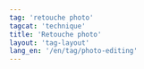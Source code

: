 ```yaml
---
tag: 'retouche photo'
tagcat: 'technique'
title: 'Retouche photo'
layout: 'tag-layout'
lang_en: '/en/tag/photo-editing'
---
```

